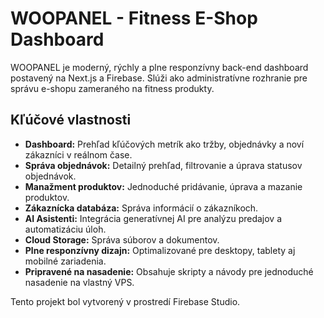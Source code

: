# WOOPANEL - Fitness E-Shop Dashboard

WOOPANEL je moderný, rýchly a plne responzívny back-end dashboard postavený na Next.js a Firebase. Slúži ako administratívne rozhranie pre správu e-shopu zameraného na fitness produkty.

## Kľúčové vlastnosti

- **Dashboard:** Prehľad kľúčových metrík ako tržby, objednávky a noví zákazníci v reálnom čase.
- **Správa objednávok:** Detailný prehľad, filtrovanie a úprava statusov objednávok.
- **Manažment produktov:** Jednoduché pridávanie, úprava a mazanie produktov.
- **Zákaznícka databáza:** Správa informácií o zákazníkoch.
- **AI Asistenti:** Integrácia generatívnej AI pre analýzu predajov a automatizáciu úloh.
- **Cloud Storage:** Správa súborov a dokumentov.
- **Plne responzívny dizajn:** Optimalizované pre desktopy, tablety aj mobilné zariadenia.
- **Pripravené na nasadenie:** Obsahuje skripty a návody pre jednoduché nasadenie na vlastný VPS.

Tento projekt bol vytvorený v prostredí Firebase Studio.
